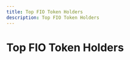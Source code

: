 ```yaml
---
title: Top FIO Token Holders
description: Top FIO Token Holders
---
```


# Top FIO Token Holders


<div id="here_table"> 
</div>



<script>
  var totalBalance, unlockedBalance, lockAmount, type, unlockFraction, votableTokensFraction;

  function datediff(first, second) {
    // Take the difference between the dates and divide by milliseconds per day.
    // Round to nearest whole number to deal with DST.
    return Math.round((second-first)/(1000*60*60*24));
  }

  var date = new Date();
  console.log('date: ', date)
  var dt = date.getTime();  // Current date in milliseconds since 1970
  console.log('dt: ', dt)

  var dateGenesis = new Date( "March 30, 2020 12:09:00" );
  console.log('dateGenesis: ', dateGenesis)
  var dt2 = dateGenesis.getTime();  // Date of Genesis block in milliseconds since 1970
  console.log('dt2: ', dt2)

  var daysSinceGenesis = datediff(dt2, dt)
  console.log("daysSinceGenesis: ", daysSinceGenesis);

  if (daysSinceGenesis<90) {
    unlockFraction = 0
  } else if (daysSinceGenesis<270) {
    unlockFraction = .06
  } else if (daysSinceGenesis<450) {
    unlockFraction = .248
  } else if (daysSinceGenesis<630) {
    unlockFraction = .436
  } else if (daysSinceGenesis<810) {
    unlockFraction = .624
  } else if (daysSinceGenesis<990) {
    unlockFraction = .812
  } else {unlockFraction = 1}

  $.getJSON("token-locked.txt", function (data) {
    //console.log('lockAmount: ', data["lxrxjuf3su1c"])
    lockAmount = data;
  });

  $.getJSON("token-type.txt", function (data) {
    //console.log('lockAmount: ', data["lxrxjuf3su1c"])
    type = data;
  });

  function sort_acct() {
    var table=$('#table');
    var tbody =$('#table1');

    tbody.find('tr').sort(function(a, b) {

      if($('#total_order').val()=='asc') {
        return ($('td', a).eq(0).text() >= $('td', b).eq(0).text() ? 1 : -1);
      } else {
        return ($('td', a).eq(0).text() >= $('td', b).eq(0).text() ? -1 : 1);
      }
    }).appendTo(tbody);
      
    var sort_order=$('#total_order').val();
    if(sort_order=="asc") {
      document.getElementById("total_order").value="desc";
    }
    if(sort_order=="desc") {
      document.getElementById("total_order").value="asc";
    }
  }

  function sort_total() {
    var table=$('#table');
    var tbody =$('#table1');

    tbody.find('tr').sort(function(a, b) {

      if($('#acct_order').val()=='asc') {
        return (parseInt($('td', a).eq(1).text()) >= parseInt($('td', b).eq(1).text()) ? 1 : -1);
      } else {
        return (parseInt($('td', a).eq(1).text()) >= parseInt($('td', b).eq(1).text()) ? -1 : 1);
      }
    }).appendTo(tbody);
      
    var sort_order=$('#acct_order').val();
    if(sort_order=="asc") {
      document.getElementById("acct_order").value="desc";
    }
    if(sort_order=="desc") {
      document.getElementById("acct_order").value="asc";
    }
  }

  function sort_unlocked() {
    var table = $('#table');
    var tbody = $('#table1');

    tbody.find('tr').sort(function(a, b) {
      if($('#unlocked_order').val()=='asc') {
        return (parseInt($('td', a).eq(2).text()) >= parseInt($('td', b).eq(2).text()) ? 1 : -1)
      } else {
        return (parseInt($('td', a).eq(2).text()) >= parseInt($('td', b).eq(2).text()) ? -1 : 1);
      }
    }).appendTo(tbody);
    
    var sort_order=$('#unlocked_order').val();
    if(sort_order=="asc") {
      document.getElementById("unlocked_order").value="desc";
    }
    if(sort_order=="desc") {
      document.getElementById("unlocked_order").value="asc";
    }
  }

  function sort_votable() {
    var table = $('#table');
    var tbody = $('#table1');

    tbody.find('tr').sort(function(a, b) {
      if($('#votable_order').val()=='asc') {
        return (parseInt($('td', a).eq(3).text()) >= parseInt($('td', b).eq(3).text()) ? 1 : -1)
      } else {
        return (parseInt($('td', a).eq(3).text()) >= parseInt($('td', b).eq(3).text()) ? -1 : 1);
      }
    }).appendTo(tbody);
    
    var sort_order=$('#votable_order').val();
    if(sort_order=="asc") {
      document.getElementById("votable_order").value="desc";
    }
    if(sort_order=="desc") {
      document.getElementById("votable_order").value="asc";
    }
  }

  $('#here_table').append('<table class="table" id="mytable" align="center"></table>');
  var table = $('#here_table').children();
  table.append( '<tr><th onclick="sort_acct();">Account</th><th onclick="sort_total();">Total FIO Balance</th><th onclick="sort_unlocked();">Unlocked</th><th onclick="sort_votable();">Votable</th><th>(Initial Locked)</th><th>(Locked)</th><th>(Type)</th></tr>' );

  table.append('<tbody id="table1">');
  
  $.getJSON("https://fio-eosams.light.xeos.me/api/topholders/fio/fio.token/FIO/100", function (data) {
    $.each(data, function (key, entry) {
      totalBalance = parseFloat(Math.trunc(entry[1]));
      initialLock = parseFloat(Math.trunc(lockAmount[entry[0]])) || 0;      
      acctType = type[entry[0]] || "";

      if (acctType == 1) {
        remainingLocked = (1-unlockFraction) * initialLock;
        unlockedBalance = totalBalance - remainingLocked;
        votableTokensFraction = unlockFraction < .3 ? .3 : unlockFraction;
        if (votableTokensFraction * initialLock > unlockedBalance) {
          votableTokens = votableTokensFraction * initialLock;
        } else {
          votableTokens = unlockedBalance
        }
      } else if (acctType == 2) {
        // partner locks
      } else if (acctType == 3) {
        remainingLocked = (1-unlockFraction) * initialLock;
        unlockedBalance = totalBalance - remainingLocked;
        votableTokens = totalBalance;
      } else if (acctType == 4) {
        if (totalBalance <= initialLock) {
          remainingLocked = totalBalance;
          unlockedBalance = 0;
          votableTokens = 0;
        } else {
          remainingLocked = initialLock;
          unlockedBalance = totalBalance - initialLock;
          votableTokens = totalBalance - initialLock;
        }
      } else {
        remainingLocked = 0;
        unlockedBalance = totalBalance;
        votableTokens = totalBalance;
      }

      table.append( '<tr><td>' + entry[0] + '</td><td> ' + Math.trunc(totalBalance) + '</td><td> ' + Math.trunc(unlockedBalance) + '</td><td> ' + Math.trunc(votableTokens)  + '</td><td> ' + Math.trunc(initialLock) + '</td><td> ' + Math.trunc(remainingLocked) + '</td><td> ' + acctType + '</td></tr>' );  
    })
    //console.log('lockAmount: ', lockAmount["qwonj3f2bfzh"])
   // console.log('type: ', type["qwonj3f2bfzh"])
  });

  table.append('</tbody>');
  $('#here_table').append('<input type="hidden" id="acct_order" value="desc">');
  $('#here_table').append('<input type="hidden" id="total_order" value="desc">');
  $('#here_table').append('<input type="hidden" id="unlocked_order" value="desc">');
  $('#here_table').append('<input type="hidden" id="votable_order" value="desc">');

</script>





